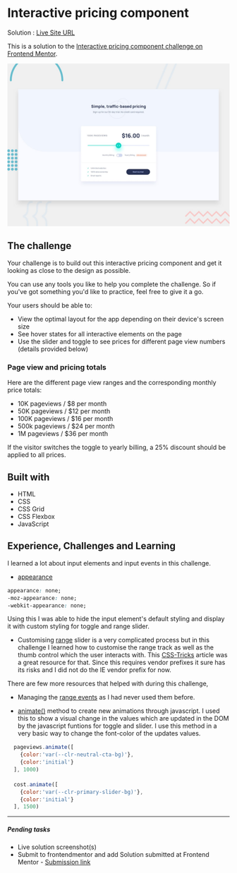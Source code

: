 #   Interactive pricing component

Solution : [Live Site URL](https://frontend-mentor-challenges-ecru.vercel.app/interactive-pricing-component/)

This is a solution to the [Interactive pricing component challenge on Frontend Mentor](https://www.frontendmentor.io/challenges/interactive-pricing-component-t0m8PIyY8).

![Design preview for the Interactive pricing component coding challenge](./design/desktop-preview.jpg)

## The challenge

Your challenge is to build out this interactive pricing component and get it looking as close to the design as possible.

You can use any tools you like to help you complete the challenge. So if you've got something you'd like to practice, feel free to give it a go.

Your users should be able to:

- View the optimal layout for the app depending on their device's screen size
- See hover states for all interactive elements on the page
- Use the slider and toggle to see prices for different page view numbers (details provided below)

### Page view and pricing totals

Here are the different page view ranges and the corresponding monthly price totals:

- 10K pageviews / $8 per month
- 50K pageviews / $12 per month
- 100K pageviews / $16 per month
- 500k pageviews / $24 per month
- 1M pageviews / $36 per month

If the visitor switches the toggle to yearly billing, a 25% discount should be applied to all prices.

## Built with
- HTML
- CSS
- CSS Grid
- CSS Flexbox
- JavaScript 

## Experience, Challenges and Learning

I learned a lot about input elements and input events in this challenge. 

- [appearance](https://developer.mozilla.org/en-US/docs/Web/CSS/appearance)

```CSS
appearance: none;
-moz-appearance: none;
-webkit-appearance: none;
```

Using this I was able to hide the input element's default styling and display it with custom styling for toggle and range slider. 

- Customising [range](https://developer.mozilla.org/en-US/docs/Web/HTML/Element/input/range) slider is a very complicated process but in this challenge I learned how to customise the range track as well as the thumb control which the user interacts with. 
This [CSS-Tricks](https://css-tricks.com/styling-cross-browser-compatible-range-inputs-css/) article was a great resource for that. Since this requires vendor prefixes it sure has its risks and I did not do the IE vendor prefix for now. 

There are few more resources that helped with during this challenge,

- Managing the [range events](https://developer.mozilla.org/en-US/docs/Web/API/GlobalEventHandlers/oninput) as I had never used them before. 

- [animate()](https://developer.mozilla.org/en-US/docs/Web/API/Element/animate) method to create new animations through javascript. I used this to show a visual change in the values which are updated in the DOM by the javascript funtions for toggle and slider. I use this method in a very basic way to change the font-color of the updates values.

```javascript
  pageviews.animate([
    {color:'var(--clr-neutral-cta-bg)'},
    {color:'initial'}
  ], 1000)

  cost.animate([
    {color:'var(--clr-primary-slider-bg)'},
    {color:'initial'}
  ], 1500)
  ```


-----
 ##### Pending tasks

- Live solution screenshot(s)
- Submit to frontendmentor and add Solution submitted  at Frontend Mentor - [Submission link]()